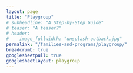 ```yaml
---
layout: page
title: "Playgroup"
# subheadline: "A Step-by-Step Guide"
# teaser: "A teaser?"
# header:
#    image_fullwidth: "unsplash-outback.jpg"
permalink: "/families-and-programs/playgroup/"
breadcrumb: true
googlesheetpull: true
googlesheetlayout: playgroup
---
```


<div class="google-sheet-layout"></div>
